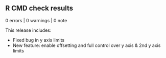 ## R CMD check results

0 errors | 0 warnings | 0 note

This release includes:
* Fixed bug in y axis limits
* New feature: enable offsetting and full control over y axis & 2nd y axis limits
